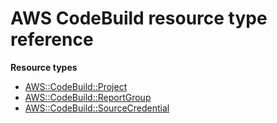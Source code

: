 # AWS CodeBuild resource type reference<a name="AWS_CodeBuild"></a>

**Resource types**
+ [AWS::CodeBuild::Project](aws-resource-codebuild-project.md)
+ [AWS::CodeBuild::ReportGroup](aws-resource-codebuild-reportgroup.md)
+ [AWS::CodeBuild::SourceCredential](aws-resource-codebuild-sourcecredential.md)
